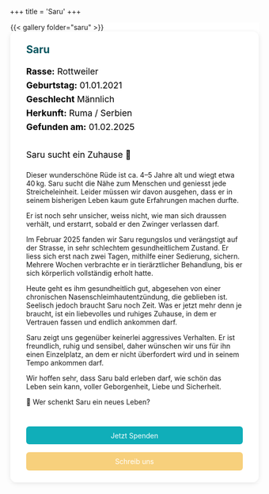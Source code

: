 +++
title = 'Saru'
+++

<div class="centered-content single-flex" style="background-color:rgb(255, 255, 255); border: 1px solid rgb(255, 255, 255);">
{{< gallery folder="saru" >}}
  <div class="news-text" style="flex: 2 1 400px; background-color: #ffffff; padding: 1.5rem 2rem; border-radius: 12px; box-shadow: 0 2px 10px rgba(0,0,0,0.1); word-break: break-word;">
    <h2 style="color:rgb(6, 85, 95); margin-top: 0;">Saru</h2>
    <p style="font-size: 1.1rem; line-height: 1.6; color: rgb(0, 0, 0);">
      <strong>Rasse:</strong> Rottweiler
      <br>
      <strong>Geburtstag:</strong> 01.01.2021
      <br>
      <strong>Geschlecht</strong> Männlich
      <br>
      <strong>Herkunft:</strong> Ruma / Serbien
      <br>
      <strong>Gefunden am:</strong> 01.02.2025
      <br><br>
      Saru sucht ein Zuhause 🐾

Dieser wunderschöne Rüde ist ca. 4–5 Jahre alt und wiegt etwa 40 kg.
Saru sucht die Nähe zum Menschen und geniesst jede Streicheleinheit. Leider müssen wir davon ausgehen, dass er in seinem bisherigen Leben kaum gute Erfahrungen machen durfte.

Er ist noch sehr unsicher, weiss nicht, wie man sich draussen verhält, und erstarrt, sobald er den Zwinger verlassen darf.

Im Februar 2025 fanden wir Saru regungslos und verängstigt auf der Strasse, in sehr schlechtem gesundheitlichem Zustand.
Er liess sich erst nach zwei Tagen, mithilfe einer Sedierung, sichern.
Mehrere Wochen verbrachte er in tierärztlicher Behandlung, bis er sich körperlich vollständig erholt hatte.

Heute geht es ihm gesundheitlich gut, abgesehen von einer chronischen Nasenschleimhautentzündung, die geblieben ist.
Seelisch jedoch braucht Saru noch Zeit. Was er jetzt mehr denn je braucht, ist ein liebevolles und ruhiges Zuhause, in dem er Vertrauen fassen und endlich ankommen darf.

Saru zeigt uns gegenüber keinerlei aggressives Verhalten. Er ist freundlich, ruhig und sensibel, daher wünschen wir uns für ihn einen Einzelplatz, an dem er nicht überfordert wird und in seinem Tempo ankommen darf.

Wir hoffen sehr, dass Saru bald erleben darf, wie schön das Leben sein kann, voller Geborgenheit, Liebe und Sicherheit.

💛 Wer schenkt Saru ein neues Leben?
<br><br>

</p>
<div style="display: flex; flex-wrap: wrap; gap: 1rem; margin-top: 1.5rem;">
  <a class="cta-btn" href="/spenden/" style="background-color:rgb(16, 174, 185); color: white; padding: 0.6rem 1.2rem; border-radius: 6px; text-decoration: none; flex: 1 1 200px; text-align: center;">Jetzt Spenden</a>
  <a class="cta-btn" href="/kontakt/" style="background-color:rgb(247, 208, 124); color: white; padding: 0.6rem 1.2rem; border-radius: 6px; text-decoration: none; flex: 1 1 200px; text-align: center;">Schreib uns</a>
</div>
  </div>
</div>
